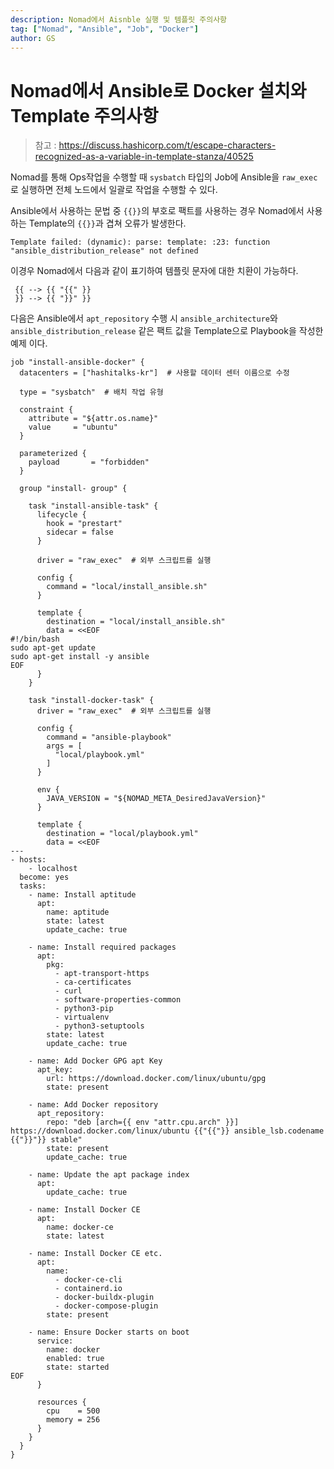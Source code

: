 ```yaml
---
description: Nomad에서 Aisnble 실행 및 템플릿 주의사항
tag: ["Nomad", "Ansible", "Job", "Docker"]
author: GS
---
```


# Nomad에서 Ansible로 Docker 설치와 Template 주의사항

> 참고 : https://discuss.hashicorp.com/t/escape-characters-recognized-as-a-variable-in-template-stanza/40525

Nomad를 통해 Ops작업을 수행할 때 `sysbatch` 타입의 Job에 Ansible을 `raw_exec`로 실행하면 전체 노드에서 일괄로 작업을 수행할 수 있다.

Ansible에서 사용하는 문법 중 `{{}}`의 부호로 팩트를 사용하는 경우 Nomad에서 사용하는 Template의 `{{}}`과 겹쳐 오류가 발생한다.

```log
Template failed: (dynamic): parse: template: :23: function "ansible_distribution_release" not defined
```

이경우 Nomad에서 다음과 같이 표기하여 템플릿 문자에 대한 치환이 가능하다.
```hcl
 {{ --> {{ "{{" }}
 }} --> {{ "}}" }}
```

다음은 Ansible에서 `apt_repository` 수행 시 `ansible_architecture`와 `ansible_distribution_release` 같은 팩트 값을 Template으로 Playbook을 작성한 예제 이다. 

```hcl
job "install-ansible-docker" {
  datacenters = ["hashitalks-kr"]  # 사용할 데이터 센터 이름으로 수정

  type = "sysbatch"  # 배치 작업 유형

  constraint {
    attribute = "${attr.os.name}"
    value     = "ubuntu"
  }

  parameterized {
    payload       = "forbidden"
  }

  group "install- group" {

    task "install-ansible-task" {
      lifecycle {
        hook = "prestart"
        sidecar = false
      }
      
      driver = "raw_exec"  # 외부 스크립트를 실행

      config {
        command = "local/install_ansible.sh"
      }

      template {
        destination = "local/install_ansible.sh"
        data = <<EOF
#!/bin/bash
sudo apt-get update
sudo apt-get install -y ansible
EOF
      }
    }

    task "install-docker-task" {
      driver = "raw_exec"  # 외부 스크립트를 실행

      config {
        command = "ansible-playbook"
        args = [
          "local/playbook.yml"
        ]
      }

      env {
        JAVA_VERSION = "${NOMAD_META_DesiredJavaVersion}"
      }

      template {
        destination = "local/playbook.yml"
        data = <<EOF
---
- hosts:
    - localhost
  become: yes
  tasks:
    - name: Install aptitude
      apt:
        name: aptitude
        state: latest
        update_cache: true

    - name: Install required packages
      apt:
        pkg:
          - apt-transport-https
          - ca-certificates
          - curl
          - software-properties-common
          - python3-pip
          - virtualenv
          - python3-setuptools
        state: latest
        update_cache: true

    - name: Add Docker GPG apt Key
      apt_key:
        url: https://download.docker.com/linux/ubuntu/gpg
        state: present

    - name: Add Docker repository
      apt_repository:
        repo: "deb [arch={{ env "attr.cpu.arch" }}] https://download.docker.com/linux/ubuntu {{"{{"}} ansible_lsb.codename {{"}}"}} stable"
        state: present
        update_cache: true

    - name: Update the apt package index
      apt:
        update_cache: true

    - name: Install Docker CE
      apt:
        name: docker-ce
        state: latest

    - name: Install Docker CE etc.
      apt:
        name:
          - docker-ce-cli
          - containerd.io
          - docker-buildx-plugin
          - docker-compose-plugin
        state: present

    - name: Ensure Docker starts on boot
      service:
        name: docker
        enabled: true
        state: started
EOF
      }

      resources {
        cpu    = 500
        memory = 256
      }
    }
  }
}
```